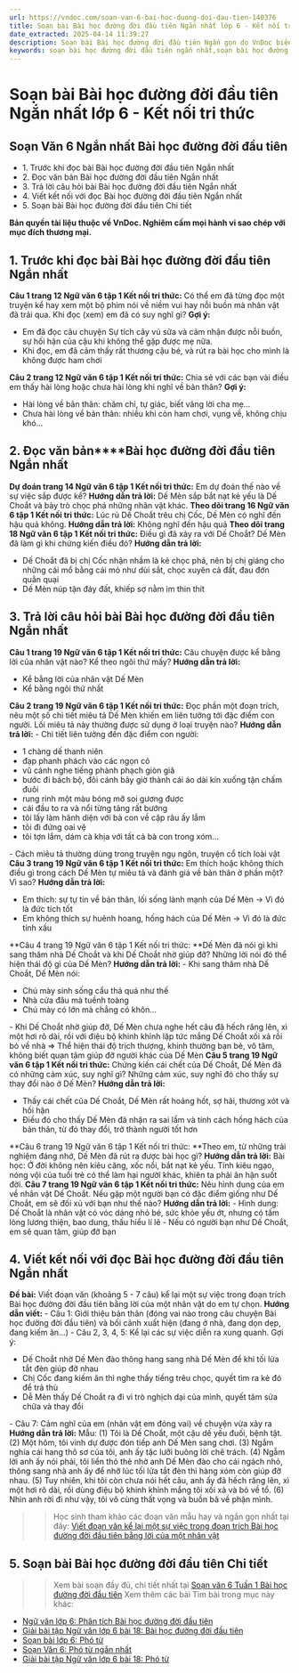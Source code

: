 ```yaml
---
url: https://vndoc.com/soan-van-6-bai-hoc-duong-doi-dau-tien-140376
title: Soạn bài Bài học đường đời đầu tiên Ngắn nhất lớp 6 - Kết nối tri thức - VnDoc.com
date_extracted: 2025-04-14 11:39:27
description: Soạn bài Bài học đường đời đầu tiên Ngắn gọn do VnDoc biên soạn nhằm cung cấp tài liệu cho các em HS tham khảo và học tốt môn Ngữ văn lớp 6
keywords: soạn bài học đường đời đầu tiên ngắn nhất,soạn bài học đường đời đầu tiên lớp 6 ngắn nhất,soạn bài học đường đời đầu tiên ngắn gọn nhất,soạn bài bài học đường đời đầu tiên ngắn gọn,bài học đường đời đầu tiên,soạn bài bài học đường đời đầu tiên,soạn văn 6 bài học đường đời đầu tiên,bài học đường đời đầu tiên lớp 6,soạn bài học đường đời đầu tiên
---
```


# Soạn bài Bài học đường đời đầu tiên Ngắn nhất lớp 6 - Kết nối tri thức
## **Soạn Văn 6 Ngắn nhất Bài học đường đời đầu tiên**
  * 1\. Trước khi đọc bài Bài học đường đời đầu tiên Ngắn nhất
  * 2\. Đọc văn bản Bài học đường đời đầu tiên Ngắn nhất
  * 3\. Trả lời câu hỏi bài Bài học đường đời đầu tiên Ngắn nhất
  * 4\. Viết kết nối với đọc Bài học đường đời đầu tiên Ngắn nhất
  * 5\. Soạn bài Bài học đường đời đầu tiên Chi tiết

**Bản quyền tài liệu thuộc về VnDoc. Nghiêm cấm mọi hành vi sao chép với mục đích thương mại.**
## **1\. Trước khi đọc bài Bài học đường đời đầu tiên Ngắn nhất**
**Câu 1 trang 12 Ngữ văn 6 tập 1 Kết nối tri thức:** Có thể em đã từng đọc một truyện kể hay xem một bộ phim nói về niềm vui hay nỗi buồn mà nhân vật đã trải qua. Khi đọc \(xem\) em đã có suy nghĩ gì?
**Gợi ý:**
  * Em đã đọc câu chuyện Sự tích cây vú sữa và cảm nhận được nỗi buồn, sự hối hận của cậu khi không thể gặp được mẹ nữa.
  * Khi đọc, em đã cảm thấy rất thương cậu bé, và rút ra bài học cho mình là không được ham chơi

**Câu 2 trang 12 Ngữ văn 6 tập 1 Kết nối tri thức:** Chia sẻ với các bạn vài điều em thấy hài lòng hoặc chưa hài lòng khi nghĩ về bản thân?
**Gợi ý:**
  * Hài lòng về bản thân: chăm chỉ, tự giác, biết vâng lời cha mẹ...
  * Chưa hài lòng về bản thân: nhiều khi còn ham chơi, vụng về, không chịu khó...

## **2\. Đọc văn bản****Bài học đường đời đầu tiên Ngắn nhất**
**Dự đoán trang 14 Ngữ văn 6 tập 1 Kết nối tri thức:** Em dự đoán thế nào về sự việc sắp được kể?
**Hướng dẫn trả lời:**
Dế Mèn sắp bắt nạt kẻ yếu là Dế Choắt và bày trò chọc phá những nhân vật khác.
**Theo dõi trang 16 Ngữ văn 6 tập 1 Kết nối tri thức:** Lúc rủ Dế Choắt trêu chị Cốc, Dế Mèn có nghĩ đến hậu quả không.
**Hướng dẫn trả lời:**
Không nghĩ đến hậu quả
**Theo dõi trang 18 Ngữ văn 6 tập 1 Kết nối tri thức:** Điều gì đã xảy ra với Dế Choắt? Dế Mèn đã làm gì khi chứng kiến điều đó?
**Hướng dẫn trả lời:**
  * Dế Choắt đã bị chị Cốc nhận nhầm là kẻ chọc phá, nên bị chị giáng cho những cái mổ bằng cái mỏ như dùi sắt, chọc xuyên cả đất, đau đớn quằn quại
  * Dế Mèn núp tận đáy đất, khiếp sợ nằm im thin thít

## **3\. Trả lời câu hỏi bài Bài học đường đời đầu tiên Ngắn nhất**
**Câu 1 trang 19 Ngữ văn 6 tập 1 Kết nối tri thức:** Câu chuyện được kể bằng lời của nhân vật nào? Kể theo ngôi thứ mấy?
**Hướng dẫn trả lời:**
  * Kể bằng lời của nhân vật Dế Mèn
  * Kể bằng ngôi thứ nhất

**Câu 2 trang 19 Ngữ văn 6 tập 1 Kết nối tri thức:** Đọc phần một đoạn trích, nêu một số chi tiết miêu tả Dế Mèn khiến em liên tưởng tới đặc điểm con người. Lối miêu tả này thường được sử dụng ở loại truyện nào?
**Hướng dẫn trả lời:**
\- Chi tiết liên tưởng đến đặc điểm con người:
  * 1 chàng dế thanh niên
  * đạp phanh phách vào các ngọn cỏ
  * vũ cánh nghe tiếng phành phạch giòn giã
  * bước đi bách bộ, đôi cánh bây giờ thành cái áo dài kín xuống tận chấm đuôi
  * rung rinh một màu bóng mỡ soi gương được
  * cái đầu to ra và nổi từng tảng rất bướng
  * tôi lấy làm hãnh diện với bà con về cặp râu ấy lắm
  * tôi đi đứng oai vệ
  * tôi tợn lắm, dám cà khịa với tất cả bà con trong xóm...

\- Cách miêu tả thường dùng trong truyện ngụ ngôn, truyện cổ tích loài vật
**Câu 3 trang 19 Ngữ văn 6 tập 1 Kết nối tri thức:** Em thích hoặc không thích điều gì trong cách Dế Mèn tự miêu tả và đánh giá về bản thân ở phần một? Vì sao?
**Hướng dẫn trả lời:**
  * Em thích: sự tự tin về bản thân, lối sống lành mạnh của Dế Mèn → Vì đó là đức tích tốt
  * Em không thích sự huênh hoang, hống hách của Dế Mèn → Vì đó là đức tính xấu

**Câu 4 trang 19 Ngữ văn 6 tập 1 Kết nối tri thức: **Dế Mèn đã nói gì khi sang thăm nhà Dế Choắt và khi Dế Choắt nhờ giúp đỡ? Những lời nói đó thể hiện thái độ gì của Dế Mèn?
**Hướng dẫn trả lời:**
\- Khi sang thăm nhà Dế Choắt, Dế Mèn nói:
  * Chú mày sinh sống cẩu thả quá như thế
  * Nhà cửa đâu mà tuềnh toàng
  * Chú mày có lớn mà chẳng có khôn...

\- Khi Dế Choắt nhờ giúp đỡ, Dế Mèn chưa nghe hết câu đã hếch răng lên, xì một hơi rõ dài, rồi với điệu bộ khinh khỉnh lập tức mắng Dế Choắt xối xả rồi bỏ về nhà
⇒ Thể hiện thái độ trịch thượng, khinh thường bạn bè, vô tâm, không biết quan tâm giúp đỡ người khác của Dế Mèn
**Câu 5 trang 19 Ngữ văn 6 tập 1 Kết nối tri thức:** Chứng kiến cái chết của Dế Choắt, Dế Mèn đã có những cảm xúc, suy nghĩ gì? Những cảm xúc, suy nghĩ đó cho thấy sự thay đổi nào ở Dế Mèn?
**Hướng dẫn trả lời:**
  * Thấy cái chết của Dế Choắt, Dế Mèn rất hoảng hốt, sợ hãi, thương xót và hối hận
  * Điều đó cho thấy Dế Mèn đã nhận ra sai lầm và tính cách hống hách của bản thân, từ đó thay đổi, trở thành người tốt hơn

**Câu 6 trang 19 Ngữ văn 6 tập 1 Kết nối tri thức: **Theo em, từ những trải nghiệm đáng nhớ, Dế Mèn đã rút ra được bài học gì?
**Hướng dẫn trả lời:**
Bài học: Ở đời không nên kiêu căng, xốc nổi, bắt nạt kẻ yếu. Tính kiêu ngạo, nóng vội của tuổi trẻ có thể làm hại người khác, khiên ta phải ân hận suốt đời.
**Câu 7 trang 19 Ngữ văn 6 tập 1 Kết nối tri thức:** Nêu hình dung của em về nhân vật Dế Choắt. Nếu gặp một người bạn có đặc điểm giống như Dế Choắt, em sẽ đối xủ với bạn như thế nào?
**Hướng dẫn trả lời:**
\- Hình dung: Dế Choắt là nhân vật có vóc dáng nhỏ bé, sức khỏe yếu ớt, nhưng có tấm lòng lương thiện, bao dung, thấu hiểu lí lẽ
\- Nếu có người bạn như Dế Choắt, em sẽ quan tâm, giúp đỡ bạn
## **4\. Viết kết nối với đọc Bài học đường đời đầu tiên Ngắn nhất**
**Đề bài:** Viết đoạn văn \(khoảng 5 - 7 câu\) kể lại một sự việc trong đoạn trích Bài học đường đời đầu tiên bằng lời của một nhân vật do em tự chọn.
**Hướng dẫn viết:**
\- Câu 1: Giới thiệu bản thân \(đóng vai nào trong câu chuyện Bài học đường đời đầu tiên\) và bối cảnh xuất hiện \(đang ở nhà, đang dọn dẹp, đang kiếm ăn...\)
\- Câu 2, 3, 4, 5: Kể lại các sự việc diễn ra xung quanh. Gợi ý:
  * Dế Choắt nhờ Dế Mèn đào thông hang sang nhà Dế Mèn để khi tối lửa tắt đèn giúp đỡ nhau
  * Chị Cốc đang kiếm ăn thì nghe thấy tiếng trêu chọc, quyết tìm ra kẻ đó để trả thù
  * Dễ Mèn thấy Dế Choắt ra đi vì trò nghịch dại của mình, quyết tâm sửa chữa và thay đổi

\- Câu 7: Cảm nghĩ của em \(nhân vật em đóng vai\) về chuyện vừa xảy ra
**Hướng dẫn trả lời:**
Mẫu: \(1\) Tôi là Dế Choắt, một cậu dế yếu đuối, bệnh tật. \(2\) Một hôm, tôi vinh dự được đón tiếp anh Dế Mèn sang chơi. \(3\) Ngắm nghía cái hang thô sơ của tôi, anh ấy tặc lưỡi buông lời chê trách. \(4\) Ngẫm lời anh ấy nói phải, tôi liền thỏ thẻ nhờ anh Dế Mèn đào cho cái ngách nhỏ, thông sang nhà anh ấy để nhỡ lúc tối lửa tắt đèn thì hàng xóm còn giúp đỡ nhau. \(5\) Tuy nhiên, khi tôi còn chưa nói hết câu, anh ấy đã hếch răng lên, xì một hơi rõ dài, rồi dùng điệu bộ khinh khỉnh mắng tôi xối xả và bỏ về tổ. \(6\) Nhìn anh rời đi như vậy, tôi vô cùng thất vọng và buồn bã về phận mình.
>> Học sinh tham khảo các đoạn văn mẫu hay và ngắn gọn nhất tại đây: [Viết đoạn văn kể lại một sự việc trong đoạn trích Bài học đường đời đầu tiên bằng lời của một nhân vật ](<https://vndoc.com/viet-doan-van-ke-lai-mot-su-viec-trong-doan-trich-bai-hoc-duong-doi-dau-tien-bang-loi-cua-mot-nhan-vat-272845>)
## **5\. Soạn bài Bài học đường đời đầu tiên Chi tiết**
>> Xem bài soạn đầy đủ, chi tiết nhất tại [Soạn văn 6 Tuần 1 Bài học đường đời đầu tiên](<https://vndoc.com/soan-bai-hoc-duong-doi-dau-tien-233326>)
Xem thêm các bài Tìm bài trong mục này khác:
  * [Ngữ văn lớp 6: Phân tích Bài học đường đời đầu tiên](</ngu-van-lop-6-phan-tich-bai-hoc-duong-doi-dau-tien-127371>)
  * [Giải bài tập Ngữ văn lớp 6 bài 18: Bài học đường đời đầu tiên](</giai-bai-tap-ngu-van-lop-6-bai-18-bai-hoc-duong-doi-dau-tien-2419>)
  * [Soạn bài lớp 6: Phó từ](</soan-bai-lop-6-pho-tu-101463>)
  * [Soạn Văn 6: Phó từ ngắn nhất](</soan-van-6-pho-tu-140390>)
  * [Giải bài tập Ngữ văn lớp 6 bài 18: Phó từ](</giai-bai-tap-ngu-van-lop-6-bai-18-pho-tu-2421>)

